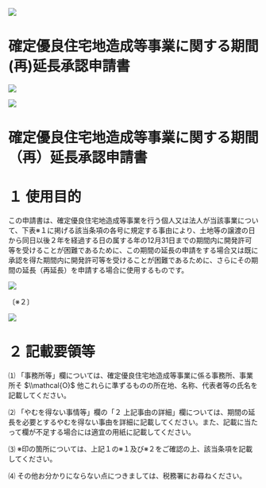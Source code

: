 ![](https://www.nta.go.jp/tmp/18967172-9623-4170-b804-df2e828e9063/images/05b1b1c045d445704052b78eaa2c91a50abc176507b1c254715b4b4518f90330.jpg)

# 確定優良住宅地造成等事業に関する期間(再)延長承認申請書

![](https://www.nta.go.jp/tmp/18967172-9623-4170-b804-df2e828e9063/images/f421bee5f2ec89da9509d4a92314d822c1edb239d6de0d20a82dad9adeb5596b.jpg)

![](https://www.nta.go.jp/tmp/18967172-9623-4170-b804-df2e828e9063/images/2111e603c7323e538f8f1b7300a5abbd0dccd3d8ac93943934a66b9a1e032213.jpg)

# 確定優良住宅地造成等事業に関する期間（再）延長承認申請書

# １ 使用目的

この申請書は、確定優良住宅地造成等事業を行う個人又は法人が当該事業について、下表※１に掲げる該当条項の各号に規定する事由により、土地等の譲渡の日から同日以後２年を経過する日の属する年の12月31日までの期間内に開発許可等を受けることが困難であるために、この期間の延長の申請をする場合又は既に承認を得た期間内に開発許可等を受けることが困難であるために、さらにその期間の延長（再延長）を申請する場合に使用するものです。

![](https://www.nta.go.jp/tmp/18967172-9623-4170-b804-df2e828e9063/images/4ae7ac891257070f49852d29ef48daef4e51b3f313e40c910b6767e953c0b9fb.jpg)

〔※２〕

![](https://www.nta.go.jp/tmp/18967172-9623-4170-b804-df2e828e9063/images/bebfef1a758a29b4048e9eb3230049415e062e4e789c4788c3e3b1884abb1fca.jpg)

# ２ 記載要領等

⑴ 「事務所等」欄については、確定優良住宅地造成等事業に係る事務所、事業所そ $\\mathcal{O}$ 他これらに準ずるものの所在地、名称、代表者等の氏名を記載してください。

⑵ 「やむを得ない事情等」欄の「２ 上記事由の詳細」欄については、期間の延長を必要とするやむを得ない事由を詳細に記載してください。また、記載に当たって欄が不足する場合には適宜の用紙に記載してください。

⑶ ※印の箇所については、上記１の※１及び※２をご確認の上、該当条項を記載してください。

⑷ その他お分かりにならない点につきましては、税務署にお尋ねください。
